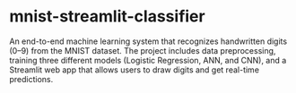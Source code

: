 # mnist-streamlit-classifier
An end-to-end machine learning system that recognizes handwritten digits (0–9) from the MNIST dataset. The project includes data preprocessing, training three different models (Logistic Regression, ANN, and CNN), and a Streamlit web app that allows users to draw digits and get real-time predictions.

